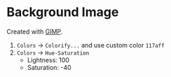
Background Image
================

Created with [GIMP](https://www.gimp.org/).

1. `Colors` → `Colorify...` and use custom color `117aff`
2. `Colors` → `Hue-Saturation`
   * Lightness: 100
   * Saturation: -40
